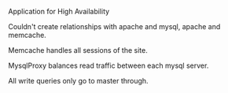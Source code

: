 Application for High Availability

Couldn't create relationships with apache and mysql, apache and memcache. 

Memcache handles all sessions of the site.

MysqlProxy balances read traffic between each mysql server.

All write queries only go to master through. 